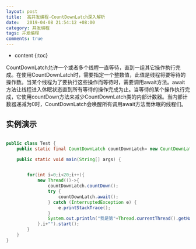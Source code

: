 ```yaml
---
layout: post
title:  高并发编程-CountDownLatch深入解析
date:   2019-04-08 21:54:12 +08:00
category: 并发编程
tags: 并发编程
comments: true
---
```


* content
{:toc}


CountDownLatch允许一个或者多个线程一直等待，直到一组其它操作执行完成。在使用CountDownLatch时，需要指定一个整数值，此值是线程将要等待的操作数。当某个线程为了要执行这些操作而等待时，需要调用await方法。await方法让线程进入休眠状态直到所有等待的操作完成为止。当等待的某个操作执行完成，它使用countDown方法来减少CountDownLatch类的内部计数器。当内部计数器递减为0时，CountDownLatch会唤醒所有调用await方法而休眠的线程们。







## 实例演示

```java

public class Test {
    public static final CountDownLatch countDownLatch= new CountDownLatch(20);

    public static void main(String[] args) {


        for(int i=0;i<20;i++){
            new Thread(()->{
                countDownLatch.countDown();
                try {
                    countDownLatch.await();
                } catch (InterruptedException e) {
                    e.printStackTrace();
                }
                System.out.println("我是第"+Thread.currentThread().getName());
            },i+"").start();
        }
    }
}


```
